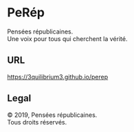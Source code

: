 # PeRép
Pensées républicaines.\
Une voix pour tous qui cherchent la vérité.

## URL
https://3quilibrium3.github.io/perep

## Legal
© 2019, Pensées républicaines.\
Tous droits réservés.
